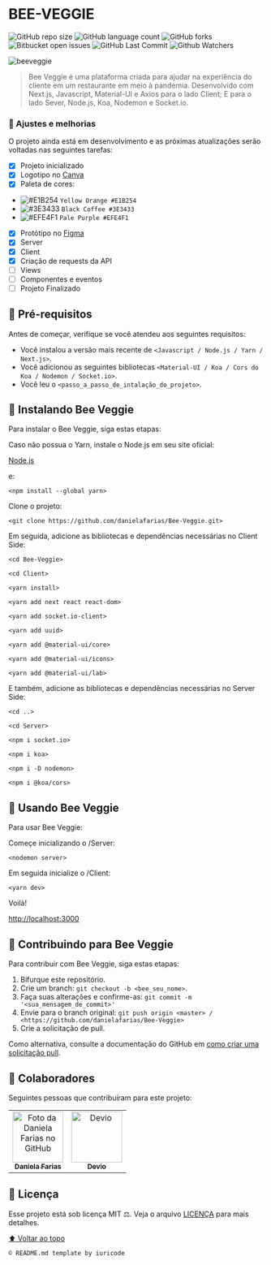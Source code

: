 # BEE-VEGGIE

![GitHub repo size](https://img.shields.io/github/repo-size/danielafarias/Bee-Veggie?style=for-the-badge)
![GitHub language count](https://img.shields.io/github/languages/count/danielafarias/Bee-Veggie?style=for-the-badge)
![GitHub forks](https://img.shields.io/chocolatey/dt/Bee-Veggie?style=for-the-badge)
![Bitbucket open issues](https://img.shields.io/bitbucket/issues/danielafarias/Bee-Veggie?style=for-the-badge)
![GitHub Last Commit](https://img.shields.io/github/last-commit/danielafarias/Bee-Veggie?style=for-the-badge)
![Github Watchers](https://img.shields.io/github/watchers/danielafarias/Bee-Veggie?style=for-the-badge)

![beeveggie](https://user-images.githubusercontent.com/79869120/132793436-71cdbc41-77d9-47c4-81e9-ed8cf9eb3f46.png)




> Bee Veggie é uma plataforma criada para ajudar na experiência do cliente em um restaurante em meio à pandemia. Desenvolvido com Next.js, Javascript, Material-UI e Axios para o lado Client; E para o lado Sever, Node.js, Koa, Nodemon e Socket.io.

### 💛 Ajustes e melhorias

O projeto ainda está em desenvolvimento e as próximas atualizações serão voltadas nas seguintes tarefas:

- [x] Projeto inicializado
- [x] Logotipo no [Canva](https://www.canva.com/design/DAEphNAqvSM/C3agyJNW6p3BCgrB0pWw6w/view?utm_content=DAEphNAqvSM&utm_campaign=designshare&utm_medium=link&utm_source=sharebutton)
- [x] Paleta de cores:
- ![#E1B254](https://via.placeholder.com/15/E1B254/000000?text=+) `Yellow Orange #E1B254`
- ![#3E3433](https://via.placeholder.com/15/3E3433/000000?text=+) `Black Coffee #3E3433`
- ![#EFE4F1](https://via.placeholder.com/15/EFE4F1/000000?text=+) `Pale Purple #EFE4F1`
- [x] Protótipo no [Figma](https://www.figma.com/proto/SxQr92OcaFzEsOvwt5JGNN/Bee-Veggie?node-id=52%3A2&scaling=scale-down&page-id=0%3A1&starting-point-node-id=52%3A2&show-proto-sidebar=1)
- [x] Server
- [x] Client
- [x] Criação de requests da API
- [ ] Views
- [ ] Componentes e eventos
- [ ] Projeto Finalizado

## 🌻 Pré-requisitos

Antes de começar, verifique se você atendeu aos seguintes requisitos:

* Você instalou a versão mais recente de `<Javascript / Node.js / Yarn / Next.js>`.
* Você adicionou as seguintes bibliotecas  `<Material-UI / Koa / Cors do Koa / Nodemon / Socket.io>`.
* Você leu o `<passo_a_passo_de_intalação_do_projeto>`.

## 🐝 Instalando Bee Veggie

Para instalar o Bee Veggie, siga estas etapas:

Caso não possua o Yarn, instale o Node.js em seu site oficial:

[Node.js](https://nodejs.org/en/download/)

e:

```
<npm install --global yarn>
```

Clone o projeto:
```
<git clone https://github.com/danielafarias/Bee-Veggie.git>
```

Em seguida, adicione as bibliotecas e dependências necessárias no Client Side:
```
<cd Bee-Veggie>
```
```
<cd Client>
```
```
<yarn install>
```
```
<yarn add next react react-dom>
```
```
<yarn add socket.io-client>
```
```
<yarn add uuid>
```
```
<yarn add @material-ui/core>
```
```
<yarn add @material-ui/icons>
```
```
<yarn add @material-ui/lab>
```

E também, adicione as bibliotecas e dependências necessárias no Server Side:
```
<cd ..>
```
```
<cd Server>
```
```
<npm i socket.io>
```
```
<npm i koa>
```
```
<npm i -D nodemon>
```
```
<npm i @koa/cors>
```

## 🍯 Usando Bee Veggie

Para usar Bee Veggie:

Começe inicializando o /Server:
```
<nodemon server>
```
Em seguida inicialize o /Client:
```
<yarn dev>
```


Voilà!

[http://localhost:3000](http://localhost:3000)


## 🌱 Contribuindo para Bee Veggie

Para contribuir com Bee Veggie, siga estas etapas:

1. Bifurque este repositório.
2. Crie um branch: `git checkout -b <bee_seu_nome>`.
3. Faça suas alterações e confirme-as: `git commit -m '<sua_mensagem_de_commit>'`
4. Envie para o branch original: `git push origin <master> / <https://github.com/danielafarias/Bee-Veggie>`
5. Crie a solicitação de pull.

Como alternativa, consulte a documentação do GitHub em [como criar uma solicitação pull](https://help.github.com/en/github/collaborating-with-issues-and-pull-requests/creating-a-pull-request).

## 🥬 Colaboradores

Seguintes pessoas que contribuíram para este projeto:

<table>
  <tr>
    <td align="center">
      <a href="#">
        <img src="https://avatars.githubusercontent.com/u/79869120?v=4" width="100px;" alt="Foto da Daniela Farias no GitHub"/><br>
        <sub>
          <b>Daniela Farias</b>
        </sub>
      </a>
    </td>
    <td align="center">
      <a href="#">
        <img src="https://media-exp1.licdn.com/dms/image/C4E0BAQE-JKfntycKyA/company-logo_200_200/0/1608055308498?e=2159024400&v=beta&t=Z4gSjD6xeeoLl9BAB3hK0O3nRG1XUoNelUiP1PF-ZDE" width="100px;" alt="Devio"/><br>
        <sub>
          <b>Devio</b>
        </sub>
      </a>
    </td>
  </tr>
</table>

## 📝 Licença

Esse projeto está sob licença MIT ⚖️. Veja o arquivo [LICENÇA](LICENSE.md) para mais detalhes.

[⬆ Voltar ao topo](#zombie-survival)<br>

```
© README.md template by iuricode
```
